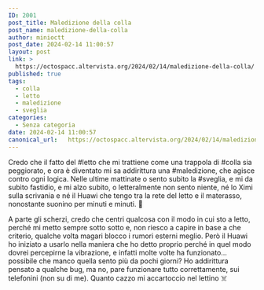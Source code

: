 ```yaml
---
ID: 2001
post_title: Maledizione della colla
post_name: maledizione-della-colla
author: minioctt
post_date: 2024-02-14 11:00:57
layout: post
link: >
  https://octospacc.altervista.org/2024/02/14/maledizione-della-colla/
published: true
tags:
  - colla
  - letto
  - maledizione
  - sveglia
categories:
  - Senza categoria
date: 2024-02-14 11:00:57
canonical_url:   https://octospacc.altervista.org/2024/02/14/maledizione-della-colla/
---
```

<!-- wp:paragraph -->
<p>Credo che il fatto del #letto che mi trattiene come una trappola di #colla sia peggiorato, e ora è diventato mi sa addirittura una #maledizione, che agisce contro ogni logica. Nelle ultime mattinate o sento subito la #sveglia, e mi da subìto fastidio, e mi alzo subito, o letteralmente non sento niente, né lo Ximi sulla scrivania e né il Huawi che tengo tra la rete del letto e il materasso, nonostante suonino per minuti e minuti. 👺</p>
<!-- /wp:paragraph -->

<!-- wp:paragraph -->
<p>A parte gli scherzi, credo che centri qualcosa con il modo in cui sto a letto, perché mi metto sempre sotto sotto e, non riesco a capire in base a che criterio, qualche volta magari blocco i rumori esterni meglio. Però il Huawi ho iniziato a usarlo nella maniera che ho detto proprio perché in quel modo dovrei percepirne la vibrazione, e infatti molte volte ha funzionato... possibile che manco quella sento più da pochi giorni? Ho addirittura pensato a qualche bug, ma no, pare funzionare tutto correttamente, sui telefonini (non su di me). Quanto cazzo mi accartoccio nel lettino ☠️</p>
<!-- /wp:paragraph -->